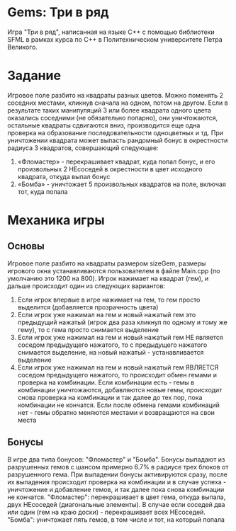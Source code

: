 # Gems: Три в ряд
Игра "Три в ряд", написанная на языке C++ с помощью библиотеки SFML в рамках курса по C++ в Политехническом университете Петра Великого.
# Задание
Игровое поле разбито на квадраты разных цветов. Можно поменять 2 соседних местами, кликнув 
сначала на одном, потом на другом. Если в результате таких манипуляций 3 или более квадрата 
одного цвета оказались соседними (не обязательно попарно), они уничтожаются, остальные 
квадраты сдвигаются вниз, производится еще одна проверка на образование последовательности 
одноцветных и тд. При уничтожении квадрата может выпасть рандомный бонус в окрестности 
радиуса 3 квадратов, совершающий следующее:
 1) «Фломастер» - перекрашивает квадрат, куда попал бонус, и его произвольных 2 НЕсоседей в 
окрестности в цвет исходного квадрата, откуда выпал бонус
 2) «Бомба» - уничтожает 5 произвольных квадратов на поле, включая тот, куда попала
# Механика игры
## Основы
Игровое поле разбито на квадраты размером sizeGem, размеры игрового окна устанавливаются пользователем в файле Main.cpp (по умолчанию это 1200 на 800). Игрок нажимает на квадрат (гем), и дальше происходит один из следующих вариантов:
1) Если игрок впервые в игре нажимает на гем, то гем просто выделится (добавляется прозрачность цвета)
2) Если игрок уже нажимал на гем и новый нажатый гем это предыдущий нажатый (игрок два раза кликнул по одному и тому же гему), то с гема просто снимается выделение
3) Если игрок уже нажимал на гем и новый нажатый гем НЕ является соседом предыдущего нажатого, то с предыдущего нажатого снимается выделение, на новый нажатый - устанавливается выделение
4) Если игрок уже нажимал на гем и новый нажатый гем ЯВЛЯЕТСЯ соседом предыдущего нажатого, то происходит обмен гемами и проверка на комбинации. Если комбинации есть - гемы в комбинации уничтожаются, добавляются новые гемы, происходит снова проверка на комбинации и так далее до тех пор, пока комбинации не кончатся. Если после обмена гемами комбинаций нет - гемы обратно меняются местами и возвращаются на свои места
## Бонусы
В игре два типа бонусов: "Фломастер" и "Бомба". Бонусы выпадают из разрушенных гемов с шансом примерно 6.7% в радиусе трех блоков от разрушенного гема. При выпадении бонусы активируются сразу, после их выпадения происходит проверка на комбинации и в случае успеха - уничтожение и добавление гемов, и так далее пока снова комбинации не кончатся.
"Фломастер": перекрашивает в цвет гема, откуда выпала, двух НЕсоседей (диагональные элементы). В случае если соседей два или один (гем на краю доски) - перекрашивает всех НЕсоседей.
"Бомба": уничтожает пять гемов, в том числе и тот, на который попала
